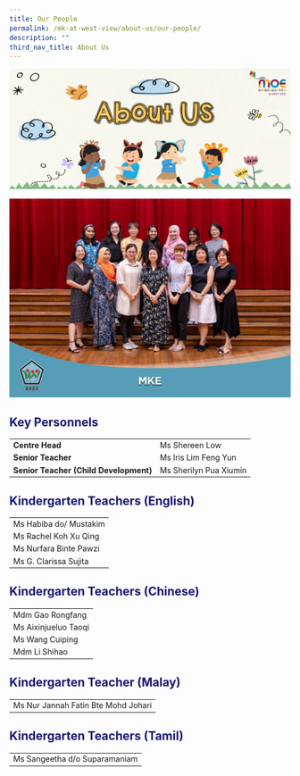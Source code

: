 ```yaml
---
title: Our People
permalink: /mk-at-west-view/about-us/our-people/
description: ""
third_nav_title: About Us
---
```

![About Us](/images/Header%202%20-%20About%20Us.png)

![](/images/About%20Us/Our%20People/mke_formal_resized.jpg)

<h2 style="color:midnightblue;">Key Personnels</h2>

|   |   |
|---|---|
| **Centre Head** | Ms Shereen Low |
| **Senior Teacher** | Ms Iris Lim Feng Yun |
| **Senior Teacher (Child Development)** | Ms Sherilyn Pua Xiumin |

<h2 style="color:midnightblue;">Kindergarten Teachers (English)</h2>

|   |
|---|
| Ms Habiba do/ Mustakim |
| Ms Rachel Koh Xu Qing |
| Ms Nurfara Binte Pawzi |
| Ms G. Clarissa Sujita |

<h2 style="color:midnightblue;">Kindergarten Teachers (Chinese)</h2>

|   |
|---|
| Mdm Gao Rongfang |
| Ms Aixinjueluo Taoqi |
| Ms Wang Cuiping |
| Mdm Li Shihao |

<h2 style="color:midnightblue;">Kindergarten Teacher (Malay)</h2>

|   |
|---|
| Ms Nur Jannah Fatin Bte Mohd Johari |

<h2 style="color:midnightblue;">Kindergarten Teachers (Tamil)</h2>

|   |
|---|
| Ms Sangeetha d/o Suparamaniam |